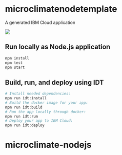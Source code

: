 # microclimatenodetemplate
A generated IBM Cloud application

[![](https://img.shields.io/badge/IBM%20Cloud-powered-blue.svg)](https://bluemix.net)

## Run locally as Node.js application

```bash
npm install
npm test
npm start
```

## Build, run, and deploy using IDT

```bash
# Install needed dependencies:
npm run idt:install
# Build the docker image for your app:
npm run idt:build
# Run the app locally through docker:
npm run idt:run
# Deploy your app to IBM Cloud:
npm run idt:deploy
```
# microclimate-nodejs
